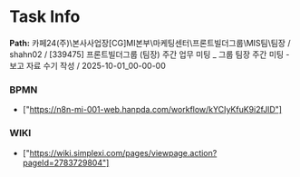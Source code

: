 # Task Info

**Path:** 카페24(주)\본사사업장\[CG]MI본부\마케팅센터\프론트빌더그룹\MIS팀\팀장 / shahn02 / [339475] 프론트빌더그룹 (팀장) 주간 업무 미팅 _ 그룹 팀장 주간 미팅 - 보고 자료 수기 작성 / 2025-10-01_00-00-00

### BPMN
- ["https://n8n-mi-001-web.hanpda.com/workflow/kYCIyKfuK9i2fJlD"]

### WIKI
- ["https://wiki.simplexi.com/pages/viewpage.action?pageId=2783729804"]

